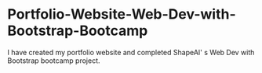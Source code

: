 # Portfolio-Website-Web-Dev-with-Bootstrap-Bootcamp
I have created my portfolio website and completed ShapeAI' s Web Dev with Bootstrap bootcamp project.
